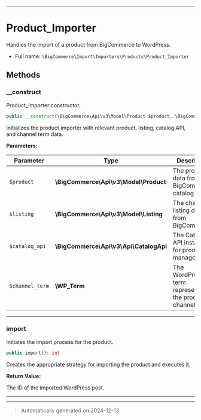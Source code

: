***

# Product_Importer

Handles the import of a product from BigCommerce to WordPress.



* Full name: `\BigCommerce\Import\Importers\Products\Product_Importer`




## Methods


### __construct

Product_Importer constructor.

```php
public __construct(\BigCommerce\Api\v3\Model\Product $product, \BigCommerce\Api\v3\Model\Listing $listing, \BigCommerce\Api\v3\Api\CatalogApi $catalog_api, \WP_Term $channel_term): mixed
```

Initializes the product importer with relevant product, listing, catalog API, and channel term data.






**Parameters:**

| Parameter | Type | Description |
|-----------|------|-------------|
| `$product` | **\BigCommerce\Api\v3\Model\Product** | The product data from the BigCommerce catalog API. |
| `$listing` | **\BigCommerce\Api\v3\Model\Listing** | The channel listing data from BigCommerce. |
| `$catalog_api` | **\BigCommerce\Api\v3\Api\CatalogApi** | The Catalog API instance for product management. |
| `$channel_term` | **\WP_Term** | The WordPress term representing the product&#039;s channel. |





***

### import

Initiates the import process for the product.

```php
public import(): int
```

Creates the appropriate strategy for importing the product and executes it.







**Return Value:**

The ID of the imported WordPress post.




***


***
> Automatically generated on 2024-12-13
